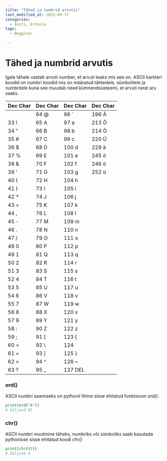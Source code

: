 ```yaml
---
title: "Tähed ja numbrid arvutis"
last_modified_at: 2023-09-17
categories:
  - Eesti, Estonia
tags:
  - Begginer

---
```



# Tähed ja numbrid arvutis

Igale tähele vastab arvuti number, et arvuti teaks mis see on. 
ASCII karkteri koodid on numbri koodid mis on määratud tähtedele, sümbolitele ja numbritele kuna see muudab need kümnendsüsteemi, et arvuti neist aru saaks.

Dec  Char| Dec  Char | Dec  Char | Dec  Char    
---------|-----------|-----------|----------
         |  64  @    |  96  `    | 196   Ä 
33  !    |  65  A    |  97  a    | 213   Õ
34  "    |  66  B    |  98  b    | 214   Ö
35  #    |  67  C    |  99  c    | 220   Ü
36  $    |  68  D    | 100  d    | 228   ä
37  %    |  69  E    | 101  e    | 245   õ
38  &    |  70  F    | 102  f    | 246   ö
39  '    |  71  G    | 103  g    | 252   ü
40  (    |  72  H    | 104  h    |    
41  )    |  73  I    | 105  i    |    
42  *    |  74  J    | 106  j    |    
43  +    |  75  K    | 107  k    |
44  ,    |  76  L    | 108  l    |
45  -    |  77  M    | 109  m    |   
46  .    |  78  N    | 110  n    |
47  /    |  79  O    | 111  o    |
48  0    |  80  P    | 112  p    |
49  1    |  81  Q    | 113  q    |
50  2    |  82  R    | 114  r    |
51  3    |  83  S    | 115  s    |
52  4    |  84  T    | 116  t    |
53  5    |  85  U    | 117  u    |
54  6    |  86  V    | 118  v    |
55  7    |  87  W    | 119  w    |
56  8    |  88  X    | 120  x    |
57  9    |  89  Y    | 121  y    |
58  :    |  90  Z    | 122  z    |
59  ;    |  91  [    | 123  {    |
60  <    |  92  \    | 124  |    |
61  =    |  93  ]    | 125  }    |
62  >    |  94  ^    | 126  ~    |
63  ?    |  95  _    | 127  DEL  |

### ord()

ASCII numbri saamiseks on pythonil lihtne sisse ehitatud funktsioon _ord()_.

```python
print(ord("A"))
# Väljund 65
```

### chr()

ASCII numbri muutmine täheks, numbriks või sümboliks saab kasutada pythonisse sisse ehitatud koodi _chr()_

```python
print(chr(65))
# Väljund A
```